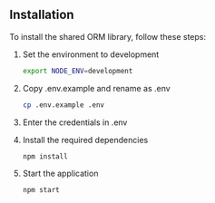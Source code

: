 ## Installation
To install the shared ORM library, follow these steps:

1. Set the environment to development
    ```bash
    export NODE_ENV=development
    ```

2. Copy .env.example and rename as .env
    ```bash
    cp .env.example .env
    ```

3. Enter the credentials in .env

4. Install the required dependencies
    ```bash
    npm install
    ```

5. Start the application
    ```bash
    npm start
    ```
